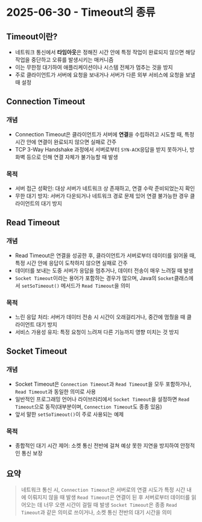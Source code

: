 # 2025-06-30 - Timeout의 종류

## Timeout이란?

- 네트워크 통신에서 **타임아웃**은 정해진 시간 안에 특정 작업이 완료되지 않으면 해당 작업을 중단하고 오류를 발생시키는 매커니즘
- 이는 무한정 대기하여 애플리케이션이나 시스템 전체가 멈추는 것을 방지
- 주로 클라이언트가 서버에 요청을 보내거나 서버가 다른 외부 서비스에 요청을 보낼 때 설정

## Connection Timeout

### 개념

- Connection Timeout은 클라이언트가 서버에 **연결**을 수립하려고 시도할 때, 특정 시간 안에 연결이 완료되지 않으면 실패로 간주
- TCP 3-Way Handshake 과정에서 서버로부터 `SYN-ACK`응답을 받지 못하거나, 방화벽 등으로 인해 연결 자체가 불가능할 때 발생

### 목적

- 서버 접근 성확인: 대상 서버가 네트워크 상 존재하고, 연결 수락 준비되었는지 확인
- 무한 대기 방지: 서버가 다운되거나 네트워크 경로 문제 있어 연결 불가능한 경우 클라이언트의 대기 방지

## Read Timeout

### 개념

- Read Timeout은 연결을 성공한 후, 클라이언트가 서버로부터 데이터를 읽어올 때, 특정 시간 안에 응답이 도착하지 않으면 실패로 간주
- 데이터를 보내는 도중 서버가 응답을 멈추거나, 데이터 전송이 매우 느려질 때 발생
- `Socket Timeout`이라는 용어가 포함하는 경우가 많으며, Java의 `Socket`클래스에서 `setSoTimeout()` 메서드가 `Read Timeout`을 의미

### 목적

- 느린 응답 처리: 서버가 데이터 전송 시 시간이 오래걸리거나, 중간에 멈췄을 때 클라이언트 대기 방지
- 서비스 가용성 유지: 특정 요청이 느려져 다른 기능까지 영향 미치는 것 방지

## Socket Timeout

### 개념

- Socket Timeout은 `Connection Timeout`과 `Read Timeout`을 모두 포함하거나, `Read Timeout`과 동일한 의미로 사용
- 일반적인 프로그래밍 언어나 라이브러리에서 `Socket Timeout`을 설정하면 `Read Timeout`으로 동작(대부분이며, `Connection Timeout`도 종종 있음)
- 앞서 말한 `setSoTimeout()`이 주로 사용되는 예제

### 목적

- 종합적인 대기 시간 제어: 소켓 통신 전반에 걸쳐 예상 못한 지연을 방지하여 안정적인 통신 보장

## 요약

> 네트워크 통신 시, `Connection Timeout`은 서버로의 연결 시도가 특정 시간 내에 이뤄지지 않을 때 발생
> `Read Timeout`은 연결이 된 후 서버로부터 데이터를 읽어오는 데 너무 오랜 시간이 걸릴 때 발생
> `Socket Timeout`은 종종 `Read Timeout`과 같은 의미로 쓰이거나, 소켓 통신 전반의 대기 시간을 의미
